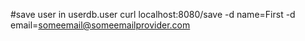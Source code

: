 #save user in userdb.user
curl localhost:8080/save -d name=First -d email=someemail@someemailprovider.com
